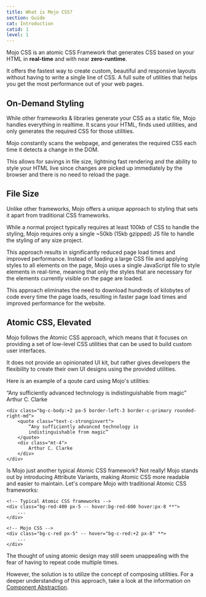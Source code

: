 ```yaml
---
title: What is Mojo CSS?
section: Guide
cat: Introduction
catid: 1
level: 1
---
```


Mojo CSS is an atomic CSS Framework that generates CSS based on your HTML in <b>real-time</b> and with near <b>zero-runtime</b>.

It offers the fastest way to create custom, beautiful and responsive layouts without having to write a single line of CSS. A full suite of utilities that helps you get the most performance out of your web pages.

## On-Demand Styling

While other frameworks & libraries generate your CSS as a static file, Mojo handles everything in realtime. It scans your HTML, finds used utilities, and only generates the required CSS for those utilities.

Mojo constantly scans the webpage, and generates the required CSS each time it detects a change in the DOM.

This allows for savings in file size, lightning fast rendering and the ability to style your HTML live since changes are picked up immediately by the browser and there is no need to reload the page.

## File Size

Unlike other frameworks, Mojo offers a unique approach to styling that sets it apart from traditional CSS frameworks.

While a normal project typically requires at least 100kb of CSS to handle the styling, Mojo requires only a single ~50kb (15kb gzipped) JS file to handle the styling of any size project.

This approach results in significantly reduced page load times and improved performance. Instead of loading a large CSS file and applying styles to all elements on the page, Mojo uses a single JavaScript file to style elements in real-time, meaning that only the styles that are necessary for the elements currently visible on the page are loaded.

This approach eliminates the need to download hundreds of kilobytes of code every time the page loads, resulting in faster page load times and improved performance for the website.

## Atomic CSS, Elevated

Mojo follows the Atomic CSS approach, which means that it focuses on providing a set of low-level CSS utilities that can be used to build custom user interfaces.

It does not provide an opinionated UI kit, but rather gives developers the flexibility to create their own UI designs using the provided utilities.

Here is an example of a qoute card using Mojo's utilities:

<utldemo abovecode="true">
    <div class="bg-c-body:+3 pa-5 border-left-3 border-c-primary rounded-right-md" dim="bg-c-body:+2" blackout="bg-c-body:+4">
        <div class="text-c-stronginvert">
            “Any sufficiently advanced technology is
            indistinguishable from magic”
        </div>
         <div class="mt-4">
            Arthur C. Clarke
         </div>
    </div>
</utldemo>
<showcode lang="html">

```
<div class="bg-c-body:+2 pa-5 border-left-3 border-c-primary rounded-right-md">
    <quote class="text-c-stronginvert">
        “Any sufficiently advanced technology is
        indistinguishable from magic”
    </quote>
    <div class="mt-4">
        Arthur C. Clarke
    </div>
</div>
```

</showcode>

Is Mojo just another typical Atomic CSS framework? Not really! Mojo stands out by introducing Attribute Variants, making Atomic CSS more readable and easier to maintain. Let's compare Mojo with traditional Atomic CSS frameworks:

<showcode lang="html">

```
<!-- Typical Atomic CSS frameworks -->
<div class="bg-red-400 px-5 -- hover:bg-red-600 hover:px-8 **">
    ...
</div>

<!-- Mojo CSS -->
<div class="bg-c-red px-5" -- hover="bg-c-red:+2 px-8" **>
    ...
</div>
```

</showcode>

The thought of using atomic design may still seem unappealing with the fear of having to repeat code multiple times.

However, the solution is to utilize the concept of composing utilities. For a deeper understanding of this approach, take a look at the information on [Component Abstraction](/docs/guide/component-abstraction).

<guide-next></guide-next>
